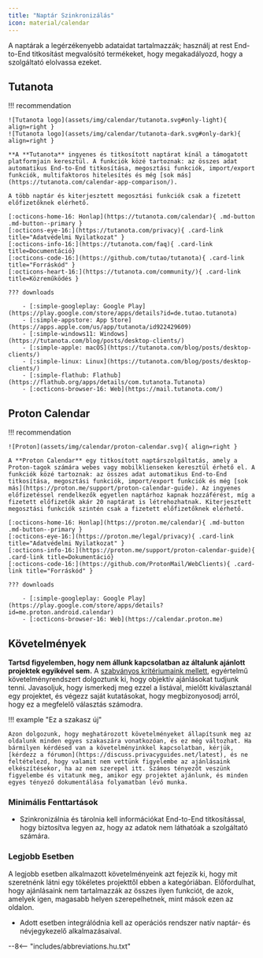 ```yaml
---
title: "Naptár Szinkronizálás"
icon: material/calendar
---
```


A naptárak a legérzékenyebb adataidat tartalmazzák; használj at rest End-to-End titkosítást megvalósító termékeket, hogy megakadályozd, hogy a szolgáltató elolvassa ezeket.

## Tutanota

!!! recommendation

    ![Tutanota logo](assets/img/calendar/tutanota.svg#only-light){ align=right }
    ![Tutanota logo](assets/img/calendar/tutanota-dark.svg#only-dark){ align=right }
    
    **A **Tutanota** ingyenes és titkosított naptárat kínál a támogatott platformjain keresztül. A funkciók közé tartoznak: az összes adat automatikus End-to-End titkosítása, megosztási funkciók, import/export funkciók, multifaktoros hitelesítés és még [sok más](https://tutanota.com/calendar-app-comparison/).
    
    A több naptár és kiterjesztett megosztási funkciók csak a fizetett előfizetőknek elérhető.
    
    [:octicons-home-16: Honlap](https://tutanota.com/calendar){ .md-button .md-button--primary }
    [:octicons-eye-16:](https://tutanota.com/privacy){ .card-link title="Adatvédelmi Nyilatkozat" }
    [:octicons-info-16:](https://tutanota.com/faq){ .card-link title=Documentáció}
    [:octicons-code-16:](https://github.com/tutao/tutanota){ .card-link title="Forráskód" }
    [:octicons-heart-16:](https://tutanota.com/community/){ .card-link title=Közreműködés }
    
    ??? downloads
    
        - [:simple-googleplay: Google Play](https://play.google.com/store/apps/details?id=de.tutao.tutanota)
        - [:simple-appstore: App Store](https://apps.apple.com/us/app/tutanota/id922429609)
        - [:simple-windows11: Windows](https://tutanota.com/blog/posts/desktop-clients/)
        - [:simple-apple: macOS](https://tutanota.com/blog/posts/desktop-clients/)
        - [:simple-linux: Linux](https://tutanota.com/blog/posts/desktop-clients/)
        - [:simple-flathub: Flathub](https://flathub.org/apps/details/com.tutanota.Tutanota)
        - [:octicons-browser-16: Web](https://mail.tutanota.com/)

## Proton Calendar

!!! recommendation

    ![Proton](assets/img/calendar/proton-calendar.svg){ align=right }
    
    A **Proton Calendar** egy titkosított naptárszolgáltatás, amely a Proton-tagok számára webes vagy mobilklienseken keresztül érhető el. A funkciók közé tartoznak: az összes adat automatikus End-to-End titkosítása, megosztási funkciók, import/export funkciók és még [sok más](https://proton.me/support/proton-calendar-guide). Az ingyenes előfizetéssel rendelkezők egyetlen naptárhoz kapnak hozzáférést, míg a fizetett előfizetők akár 20 naptárat is létrehozhatnak. Kiterjesztett megosztási funkciók szintén csak a fizetett előfizetőknek elérhető.
    
    [:octicons-home-16: Honlap](https://proton.me/calendar){ .md-button .md-button--primary }
    [:octicons-eye-16:](https://proton.me/legal/privacy){ .card-link title="Adatvédelmi Nyilatkozat" }
    [:octicons-info-16:](https://proton.me/support/proton-calendar-guide){ .card-link title=Dokumentáció}
    [:octicons-code-16:](https://github.com/ProtonMail/WebClients){ .card-link title="Forráskód" }
    
    ??? downloads
    
        - [:simple-googleplay: Google Play](https://play.google.com/store/apps/details?id=me.proton.android.calendar)
        - [:octicons-browser-16: Web](https://calendar.proton.me)

## Követelmények

**Tartsd figyelemben, hogy nem állunk kapcsolatban az általunk ajánlott projektek egyikével sem.** A [szabványos kritériumaink mellett](about/criteria.md), egyértelmű követelményrendszert dolgoztunk ki, hogy objektív ajánlásokat tudjunk tenni. Javasoljuk, hogy ismerkedj meg ezzel a listával, mielőtt kiválasztanál egy projektet, és végezz saját kutatásokat, hogy megbizonyosodj arról, hogy ez a megfelelő választás számodra.

!!! example "Ez a szakasz új"

    Azon dolgozunk, hogy meghatározott követelményeket állapítsunk meg az oldalunk minden egyes szakaszára vonatkozóan, és ez még változhat. Ha bármilyen kérdésed van a követelményinkkel kapcsolatban, kérjük, [kérdezz a fórumon](https://discuss.privacyguides.net/latest), és ne feltételezd, hogy valamit nem vettünk figyelembe az ajánlásaink elkészítésekor, ha az nem szerepel itt. Számos tényezőt veszünk figyelembe és vitatunk meg, amikor egy projektet ajánlunk, és minden egyes tényező dokumentálása folyamatban lévő munka.

### Minimális Fenttartások

- Szinkronizálnia és tárolnia kell információkat End-to-End titkosítással, hogy biztosítva legyen az, hogy az adatok nem láthatóak a szolgáltató számára.

### Legjobb Esetben

A legjobb esetben alkalmazott követelményeink azt fejezik ki, hogy mit szeretnénk látni egy tökéletes projekttől ebben a kategóriában. Előfordulhat, hogy ajánlásaink nem tartalmazzák az összes ilyen funkciót, de azok, amelyek igen, magasabb helyen szerepelhetnek, mint mások ezen az oldalon.

- Adott esetben integrálódnia kell az operációs rendszer natív naptár- és névjegykezelő alkalmazásaival.

--8<-- "includes/abbreviations.hu.txt"
